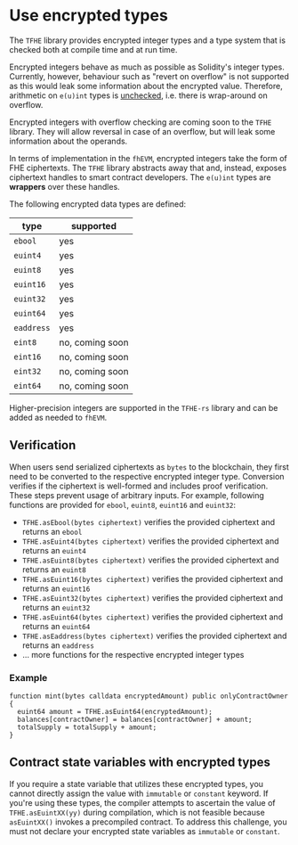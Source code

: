 # Use encrypted types

The `TFHE` library provides encrypted integer types and a type system that is checked both at compile time and at run time.

Encrypted integers behave as much as possible as Solidity's integer types. Currently, however, behaviour such as "revert on overflow" is not supported as this would leak some information about the encrypted value. Therefore, arithmetic on `e(u)int` types is [unchecked](https://docs.soliditylang.org/en/latest/control-structures.html#checked-or-unchecked-arithmetic), i.e. there is wrap-around on overflow.

Encrypted integers with overflow checking are coming soon to the `TFHE` library. They will allow reversal in case of an overflow, but will leak some information about the operands.

In terms of implementation in the `fhEVM`, encrypted integers take the form of FHE ciphertexts.
The `TFHE` library abstracts away that and, instead, exposes ciphertext handles to smart contract developers.
The `e(u)int` types are **wrappers** over these handles.

The following encrypted data types are defined:

| type       | supported       |
| ---------- | --------------- |
| `ebool`    | yes             |
| `euint4`   | yes             |
| `euint8`   | yes             |
| `euint16`  | yes             |
| `euint32`  | yes             |
| `euint64`  | yes             |
| `eaddress` | yes             |
| `eint8`    | no, coming soon |
| `eint16`   | no, coming soon |
| `eint32`   | no, coming soon |
| `eint64`   | no, coming soon |

Higher-precision integers are supported in the `TFHE-rs` library and can be added as needed to `fhEVM`.

## Verification

When users send serialized ciphertexts as `bytes` to the blockchain, they first need to be converted to the respective encrypted integer type. Conversion verifies if the ciphertext is well-formed and includes proof verification. These steps prevent usage of arbitrary inputs.
For example, following functions are provided for `ebool`, `euint8`, `euint16` and `euint32`:

- `TFHE.asEbool(bytes ciphertext)` verifies the provided ciphertext and returns an `ebool`
- `TFHE.asEuint4(bytes ciphertext)` verifies the provided ciphertext and returns an `euint4`
- `TFHE.asEuint8(bytes ciphertext)` verifies the provided ciphertext and returns an `euint8`
- `TFHE.asEuint16(bytes ciphertext)` verifies the provided ciphertext and returns an `euint16`
- `TFHE.asEuint32(bytes ciphertext)` verifies the provided ciphertext and returns an `euint32`
- `TFHE.asEuint64(bytes ciphertext)` verifies the provided ciphertext and returns an `euint64`
- `TFHE.asEaddress(bytes ciphertext)` verifies the provided ciphertext and returns an `eaddress`
- ... more functions for the respective encrypted integer types

### Example

```solidity
function mint(bytes calldata encryptedAmount) public onlyContractOwner {
  euint64 amount = TFHE.asEuint64(encryptedAmount);
  balances[contractOwner] = balances[contractOwner] + amount;
  totalSupply = totalSupply + amount;
}
```

## Contract state variables with encrypted types

If you require a state variable that utilizes these encrypted types, you cannot directly assign the value with `immutable` or `constant` keyword. If you're using these types, the compiler attempts to ascertain the value of `TFHE.asEuintXX(yy)` during compilation, which is not feasible because `asEuintXX()` invokes a precompiled contract. To address this challenge, you must not declare your encrypted state variables as `immutable` or `constant`.
